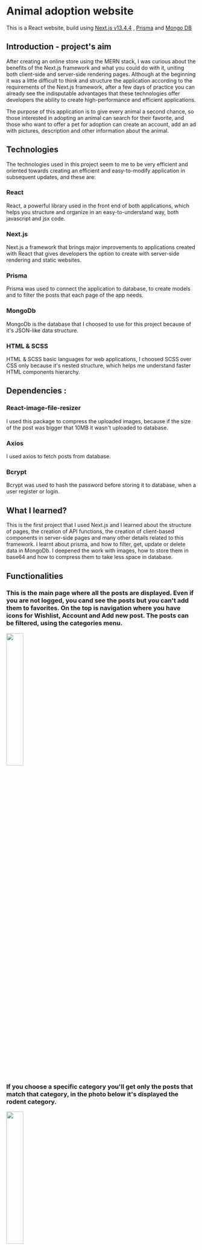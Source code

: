 # Animal adoption website
This is a React website, build using [Next.js v13.4.4](https://nextjs.org/) , [Prisma](https://www.prisma.io/) and [Mongo DB](https://www.mongodb.com/)
## Introduction - project's aim
After creating an online store using the MERN stack, I was curious about the benefits of the Next.js framework and what you could do with it, uniting both client-side and server-side rendering pages. Although at the beginning it was a little difficult to think and structure the application according to the requirements of the Next.js framework, after a few days of practice you can already see the indisputable advantages that these technologies offer developers the ability to create high-performance and efficient applications.

The purpose of this application is to give every animal a second chance, so those interested in adopting an animal can search for their favorite, and those who want to offer a pet for adoption can create an account, add an ad with pictures, description and other information about the animal.

## Technologies

The technologies used in this project seem to me to be very efficient and oriented towards creating an efficient and easy-to-modify application in subsequent updates, and these are:

### React
React, a powerful library used in the front end of both applications, which helps you structure and organize in an easy-to-understand way, both javascript and jsx code.

### Next.js
Next.js a framework that brings major improvements to applications created with React that gives developers the option to create with server-side rendering and static websites.

### Prisma
Prisma was used to connect the application to database, to create models and to filter the posts that each page of the app needs.

### MongoDb
MongoDb is the database that I choosed to use for this project because of it's JSON-like data structure.

### HTML & SCSS
HTML & SCSS basic languages for web applications, I choosed SCSS over CSS only because it's nested structure, which helps me understand faster HTML components hierarchy.

## Dependencies :
### React-image-file-resizer
I used this package to compress the uploaded images, because if the size of the post was bigger that 10MB it wasn't uploaded to database.

### Axios
I used axios to fetch posts from database.

### Bcrypt
Bcrypt was used to hash the password before storing it to database, when a user register or login.

## What I learned?
This is the first project that I used Next.js and I learned about the structure of pages, the creation of API functions, the creation of client-based components in server-side pages and many other details related to this framework. I learnt about prisma, and how to filter, get, update or delete data in MongoDb. I deepened the work with images, how to store them in base64 and how to compress them to take less space in database.

## Functionalities

### This is the main page where all the posts are displayed. Even if you are not logged, you cand see the posts but you can't add them to favorites. On the top is navigation where you have icons for Wishlist, Account and Add new post. The posts can be filtered, using the categories menu.
<img src="https://github.com/Costinnn/adoption-website/assets/103998434/fc2079c8-a1fe-4e5a-9ae9-8cee3d9d33cd" width=30%>

### If you choose a specific category you'll get only the posts that match that category, in the photo below it's displayed the rodent category.
<img src="https://github.com/Costinnn/adoption-website/assets/103998434/13bdddb1-60fc-4c8c-a45c-89a052acd426" width=30%>

### To access more functionality of the website you can create an account and login safely with you credentials. After a successful login you'll be able to add posts to favorites or create new posts.
<img src="https://github.com/Costinnn/adoption-website/assets/103998434/21810568-4fe5-4c83-96b6-1a2a3f0f1185" width=30%>

### This is account menu, here you can see you active or inactive posts, you can change you account password or change your current name.
<img src="https://github.com/Costinnn/adoption-website/assets/103998434/90f70682-1820-4ae2-937a-faa8b1a24ff3" width=30%>

### This is the page where you can add a new post, as you can see, each user can add up to 5 images per post and actually see a preview of them where you can delete each of them and add a new one. Here you can add all necessary information that a person would like to know when they decide to get a pet.
<img src="https://github.com/Costinnn/adoption-website/assets/103998434/6276d7e1-59d7-493c-a4df-7906af86f74a" width=30%>

### All your active posts will be displayed on this page, and all your inactive posts will be displayed on other page.
<img src="https://github.com/Costinnn/adoption-website/assets/103998434/502ce12d-861a-455d-944f-9e1942bc04a8" width=30%>

### This is a page dedicated to posts that were added to favorites, as you can see, when a post is added to favorites it will show a full heart, but when a post isn's added to favorites it'll show a broken heard.
<img src="https://github.com/Costinnn/adoption-website/assets/103998434/a9aaf4bf-cb55-4de1-b82c-f714889728bb" width=30%>

### This is the page where you can see all details about the post. It contains an image slide, general info about the post, location and the user that added it. If you're the owner of the post you'll be able to activate or deactivate, modify or delete the post. If you're not the owner of the post you'll not see these buttons.
<img src="https://github.com/Costinnn/adoption-website/assets/103998434/b3eabba8-573c-452f-a894-dbad103f9370" width=30%>

### When you want to modify a post, you'll redirected to a form with predefined current information of the post. You can modify whatever you want and all information will be updated in the database.
<img src="https://github.com/Costinnn/adoption-website/assets/103998434/6eaf913d-21a3-4108-bb5d-9d3b77e976b9" width=30%>

### In case you want to change you password or name you can access this page  from the account menu.
<img src="https://github.com/Costinnn/adoption-website/assets/103998434/151dc4aa-442a-4e3f-ae90-3edfecf1f077" width=30%>

## How to install the app on your computer

### Required environment variables:
NODE_ENV='development' # or "production"

DATABASE_URL= mongodb

NEXTAUTH_SECRET=

NEXTAUTH_JWT_SECRET=

NEXTAUTH_URL='http://localhost:3000'

NEXTAUTH_SESSION_URL='http://localhost:3000'

NEXT_PUBLIC_URL='http://localhost:3000'

NEXT_PUBLIC_PUSHER_APP_KEY=

PUSHER_APP_ID=

PUSHER_SECRET=

## Run the application
First, download the code and run 
```
npm install
```
then, run the development server:

```bash
npm run dev
# or
yarn dev
# or
pnpm dev
```

Open [http://localhost:3000](http://localhost:3000) with your browser to see the result.

